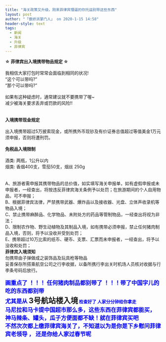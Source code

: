 ```yaml
---
title: "海关政策又升级，刚来菲律宾懵逼的你托运别带这些东西"
layout: post
author: "「傲娇派掌门人」 on 2020-1-15 14:58"
header-style: text
tags:
  - 新闻
  - 海关
  - 升级
  - 菲律宾
---
```


<head></head>
<body>
 <strong>☆ 菲律宾出入境携带物品规定 ☆</strong>
 <br> 
 <br> 我相信大家打包时常常会面临到相同的状况!
 <br> “这个可以带吗?”
 <br> “那个可以带吗?”
 <br> 
 <br> 如果有这种疑虑时，通常建议就不要携带了喔~
 <br> 减少被海关要求丢弃或罚款的风险!!
 <br> 
 <br> 
 <br> 
 <strong>入境携带现金规定</strong>
 <br> 
 <br> 出入境携带超过5万披索现金，或所携外币现钞及有价证券总值超过等值美金1万元须申报，否则将遭刑罚。
 <br> 
 <br> 
 <strong>免税品入境限制</strong>
 <br> 
 <br> 酒类: 两瓶，1公升以内
 <br> 烟类: 香烟400支，雪茄50支，烟丝 250g
 <br> 
 <br> 
 <br> 
 <div align="left">
   A、旅游者需申报其携带物品的总价值，如实填写海关申报单，如有虚假申报或未申报者，一经查出，将按违反菲律宾海关条例予以处罚；在旅游期间的个人自用物品，可不申报； 
 </div> 
 <div align="left">
   B、根据菲律宾法律，严禁携带武器、爆炸品以及接收器、光盘、立体声收录机等物品入境； 
 </div> 
 <div align="left">
   C、禁止携带麻醉品、化学物品、未附处方的药品等管制物品，一经查出将视为非法； 
 </div> 
 <div align="left">
   D、限制农作物、野生动植物及其制品入境，如有携带必须申报，禁止任何猪肉制品入境，否则，将予以没收并受到处罚； 
 </div> 
 <div align="left">
   E、携带超过10万比索的纸币、硬币、支票、汇票而未申报者，一经查出，将予以没收和处罚； 
 </div>
 <strong>菲律宾入境须知</strong>
 <br> 勿携带由子弹做成之装饰品及玩具枪等物品
 <br> 妥善保存所搭乘航空公司之行李收据，以备所携行李出关时机场人员核对收据与行李条号码后放行。
 <br> 
 <br> 
 <div align="left"> 
  <font size="4"><font color="#0000ff"><strong>画重点了 ！！！ 任何猪肉制品都别带了 ！！！带了中国字儿的吃的东西都别带 </strong></font></font> 
 </div> 
 <div align="left"> 
  <strong><font color="#0000ff"><font size="4">尤其是从 </font></font><font size="5">3号航站楼入境</font> <font color="#0000ff">检查好了 人家分分钟给你拿走</font></strong> 
 </div> 
 <div align="left"> 
  <font face="-apple-system, BlinkMacSystemFont, &amp;quot"><font size="4"><font color="#0000ff"><strong>马尼拉和马卡提中国超市那么多，这些东西在菲律宾都能买，</strong></font></font></font> 
 </div> 
 <div align="left"> 
  <font size="4"><font color="#0000ff"><strong>神马辣条、罐头，瓜子方便面都不缺！就在菲律宾买吧</strong></font></font> 
 </div> 
 <div align="left"> 
  <font size="4"><font color="#0000ff"><strong>不然次次都上缴菲律宾海关了，不知道以为是你是下乡慰问菲律宾老领导 ， 还是你给人家过春节呢 </strong></font></font> 
 </div>
 <br> 
 <br> 
 <br> 
 <br> 
 <br> 
 <br>
</body>


